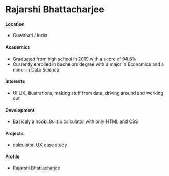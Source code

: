 # Rajarshi Bhattacharjee

#### Location 
- Guwahati / India

#### Academics
- Graduated from high school in 2019 with a score of 94.8%
- Currently enrolled in bachelors degree with a major in Economics and a minor in Data Science

#### Interests
- UI UX, Illustrations, making stuff from data, driving around and working out

#### Development
- Basicaly a noob. Built a calculator with only HTML and CSS

#### Projects
- calculator, UX case study

#### Profile 
- [Rajarshi Bhattacharjee](https://github.com/rajarshi1902)
 
